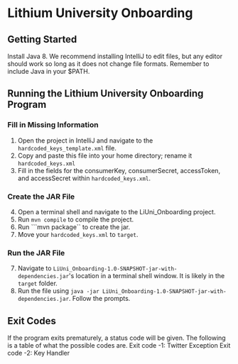 # Lithium University Onboarding

## Getting Started ##
Install Java 8. We recommend installing IntelliJ to edit files, but any editor should work so long as it does not change file formats. Remember to include Java in your $PATH.

## Running the Lithium University Onboarding Program ##

### Fill in Missing Information ###
1. Open the project in IntelliJ and navigate to the ```hardcoded_keys_template.xml``` file.
2. Copy and paste this file into your home directory; rename it ```hardcoded_keys.xml```
3. Fill in the fields for the consumerKey, consumerSecret, accessToken, and accessSecret within ```hardcoded_keys.xml```.

### Create the JAR File ###
4. Open a terminal shell and navigate to the LiUni_Onboarding project.
5. Run ```mvn compile``` to compile the project.
6. Run ```mvn package`` to create the jar.
7. Move your ```hardcoded_keys.xml``` to ```target```.

### Run the JAR File ###
7. Navigate to ```LiUni_Onboarding-1.0-SNAPSHOT-jar-with-dependencies.jar```'s location in a terminal shell window. It is likely in the ```target``` folder.
8. Run the file using ```java -jar LiUni_Onboarding-1.0-SNAPSHOT-jar-with-dependencies.jar```. Follow the prompts.

## Exit Codes ##
If the program exits prematurely, a status code will be given. The following is a table of what the possible codes are.
Exit code -1: Twitter Exception
Exit code -2: Key Handler